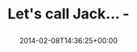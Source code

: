 ---
retweeted: false
source: <a href="http://www.myplume.com/" rel="nofollow">Plume for Android</a>
entities:
  hashtags: []
  symbols: []
  user_mentions: []
  urls:
  - url: http://t.co/DEjbrFPTPb
    expanded_url: http://www.explosm.net/comics/3459/
    display_url: explosm.net/comics/3459/
    indices:
    - '21'
    - '43'
display_text_range:
- '0'
- '43'
favorite_count: '0'
id_str: '432160998574022656'
truncated: false
retweet_count: '0'
id: '432160998574022656'
possibly_sensitive: false
created_at: Sat Feb 08 14:36:25 +0000 2014
favorited: false
full_text: Let's call Jack... -
lang: en
quote_url: http://www.explosm.net/comics/3459/
tags:
- pesos/twitter
date: '2014-02-08T14:36:25+00:00'
src: https://twitter.com/bascht/status/432160998574022656
original_url: https://twitter.com/bascht/status/432160998574022656
type: twitter_tweet
text: Let's call Jack... -
title: 'Let''s call Jack... -

  '

---